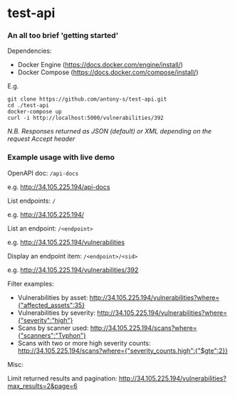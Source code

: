 # test-api

### An all too brief 'getting started'

Dependencies:

* Docker Engine (https://docs.docker.com/engine/install/)
* Docker Compose (https://docs.docker.com/compose/install/)

E.g.

```
git clone https://github.com/antony-s/test-api.git
cd ./test-api
docker-compose up
curl -i http://localhost:5000/vulnerabilities/392
```
*N.B. Responses returned as JSON (default) or XML depending on the request Accept header*

### Example usage with live demo

OpenAPI doc: `/api-docs`

e.g. http://34.105.225.194/api-docs

List endpoints: `/`

e.g. http://34.105.225.194/

List an endpoint: `/<endpoint>`

e.g. http://34.105.225.194/vulnerabilities

Display an endpoint item: `/<endpoint>/<sid>`

e.g. http://34.105.225.194/vulnerabilities/392

Filter examples:

* Vulnerabilities by asset: http://34.105.225.194/vulnerabilities?where={"affected_assets":35}
* Vulnerabilities by severity: http://34.105.225.194/vulnerabilities?where={"severity":"high"}
* Scans by scanner used: http://34.105.225.194/scans?where={"scanners":"Typhon"}
* Scans with two or more high severity counts: http://34.105.225.194/scans?where={"severity_counts.high":{"$gte":2}}

Misc:

Limit returned results and pagination: http://34.105.225.194/vulnerabilities?max_results=2&page=6

